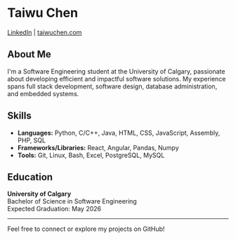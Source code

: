 # Taiwu Chen

[LinkedIn](#) | [taiwuchen.com](#)

## About Me

I'm a Software Engineering student at the University of Calgary, passionate about developing efficient and impactful software solutions. My experience spans full stack development, software design, database administration, and embedded systems.

## Skills

- **Languages:** Python, C/C++, Java, HTML, CSS, JavaScript, Assembly, PHP, SQL
- **Frameworks/Libraries:** React, Angular, Pandas, Numpy
- **Tools:** Git, Linux, Bash, Excel, PostgreSQL, MySQL

## Education

**University of Calgary**  
Bachelor of Science in Software Engineering  
Expected Graduation: May 2026


---
Feel free to connect or explore my projects on GitHub!
